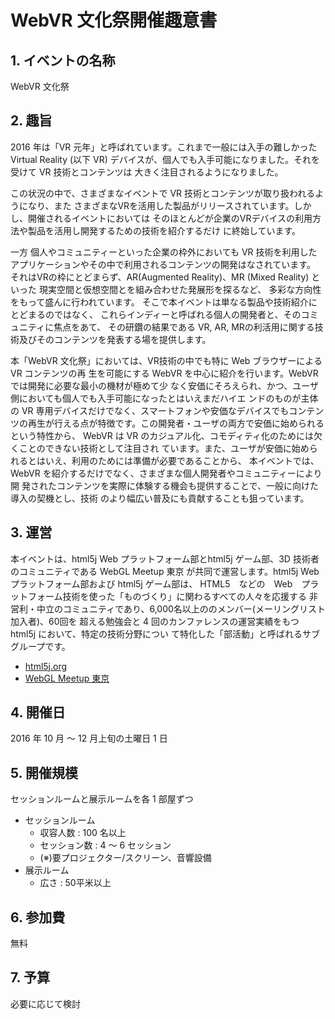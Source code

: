 # WebVR 文化祭開催趣意書

## 1. イベントの名称

WebVR 文化祭

## 2. 趣旨

2016 年は「VR 元年」と呼ばれています。これまで一般には入手の難しかった Virtual Reality
(以下 VR) デバイスが、個人でも入手可能になりました。それを受けて VR 技術とコンテンツは
大きく注目されるようになりました。

この状況の中で、さまざまなイベントで VR 技術とコンテンツが取り扱われるようになり、また
さまざまなVRを活用した製品がリリースされています。しかし、開催されるイベントにおいては
そのほとんどが企業のVRデバイスの利用方法や製品を活用し開発するための技術を紹介するだけ
に終始しています。

一方 個人やコミュニティーといった企業の枠外においても
VR 技術を利用したアプリケーションやその中で利用されるコンテンツの開発はなされています。
それはVRの枠にとどまらず、AR(Augmented Reality)、MR (Mixed Reality) といった
現実空間と仮想空間とを組み合わせた発展形を探るなど、
多彩な方向性をもって盛んに行われています。
そこで本イベントは単なる製品や技術紹介にとどまるのではなく、
これらインディーと呼ばれる個人の開発者と、そのコミュニティに焦点をあて、
その研鑽の結果である VR, AR, MRの利活用に関する技術及びそのコンテンツを発表する場を提供します。

本「WebVR 文化祭」においては、VR技術の中でも特に Web ブラウザーによる VR コンテンツの再
生を可能にする WebVR を中心に紹介を行います。WebVR では開発に必要な最小の機材が極めて少
なく安価にそろえられ、かつ、ユーザ側においても個人でも入手可能になったとはいえまだハイエ
ンドのものが主体の VR 専用デバイスだけでなく、スマートフォンや安価なデバイスでもコンテン
ツの再生が行える点が特徴です。この開発者・ユーザの両方で安価に始められるという特性から、
WebVR は VR のカジュアル化、コモディティ化のためには欠くことのできない技術として注目され
ています。また、ユーザが安価に始められるとはいえ、利用のためには準備が必要であることから、
本イベントでは、WebVR を紹介するだけでなく、さまざまな個人開発者やコミュニティーにより開
発されたコンテンツを実際に体験する機会も提供することで、一般に向けた導入の契機とし、技術
のより幅広い普及にも貢献することも狙っています。

## 3. 運営

本イベントは、html5j Web プラットフォーム部とhtml5j ゲーム部、3D 技術者のコミュニティである
WebGL Meetup 東京 が共同で運営します。html5j Web プラットフォーム部および html5j ゲーム部は、
HTML5　などの　Web　プラットフォーム技術を使った「ものづくり」に関わるすべての人々を応援する
非営利・中立のコミュニティであり、6,000名以上ののメンバー(メーリングリスト加入者)、60回を
超える勉強会と 4 回のカンファレンスの運営実績をもつ html5j において、特定の技術分野につい
て特化した「部活動」と呼ばれるサブグループです。

* [html5j.org](https://html5j.org/)
* [WebGL Meetup 東京](http://tokyowebglmeetup.github.io/)

## 4. 開催日

2016 年 10 月 〜 12 月上旬の土曜日 1 日

## 5. 開催規模

セッションルームと展示ルームを各 1 部屋ずつ

* セッションルーム
    * 収容人数 : 100 名以上
    * セッション数 : 4 〜 6 セッション
    * (※)要プロジェクター/スクリーン、音響設備
* 展示ルーム
    * 広さ : 50平米以上

## 6. 参加費

無料

## 7. 予算

必要に応じて検討
